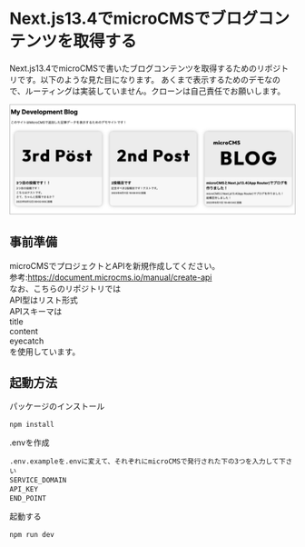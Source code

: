 # Next.js13.4でmicroCMSでブログコンテンツを取得する

Next.js13.4でmicroCMSで書いたブログコンテンツを取得するためのリポジトリです。以下のような見た目になります。
あくまで表示するためのデモなので、ルーティングは実装していません。クローンは自己責任でお願いします。

![プロジェクトのスクリーンショット](./ss_img/_fv.png)

## 事前準備
microCMSでプロジェクトとAPIを新規作成してください。<br>
参考:https://document.microcms.io/manual/create-api<br>
なお、こちらのリポジトリでは<br>
API型はリスト形式<br>
APIスキーマは<br>
title<br>
content<br>
eyecatch<br>
を使用しています。



## 起動方法
パッケージのインストール
```
npm install
```
.envを作成

```
.env.exampleを.envに変えて、それぞれにmicroCMSで発行された下の3つを入力して下さい
SERVICE_DOMAIN
API_KEY
END_POINT
```
起動する
```
npm run dev
```




